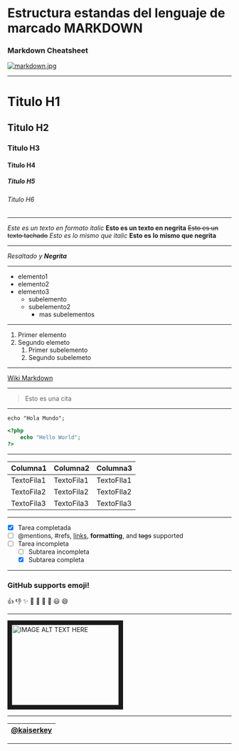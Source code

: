 # Estructura estandas del lenguaje de marcado **MARKDOWN**
### Markdown Cheatsheet
<!-- Agregar IMagenes -->
[![markdown.jpg](https://i.postimg.cc/nzSPWWxh/markdown.jpg)](https://postimg.cc/YGgRGbj5)

<!-- Tutulos -->
___
# Titulo H1
## Titulo H2
### Titulo H3
#### Titulo H4
##### Titulo H5
###### Titulo H6

<!-- Tipos de resaltado -->
___
*Este es un texto en formato italic*
**Esto es un texto en negrita**
~~Esto es un texto tachado~~
_Esto es lo mismo que italic_
__Esto es lo mismo que negrita__

<!-- Combinando resaltados -->
___
*Resaltado y **Negrita***

<!-- Listas desordenadas UL -->
___
* elemento1
* elemento2
* elemento3
  * subelemento
  * subelemento2
    * mas subelementos

<!-- LIstas ordenadas OL -->
___
1. Primer elemento
2. Segundo elemeto
   1. Primer subelemento
   2. Segundo subelemeto
___
<!-- Enlaces -->
[Wiki Markdown](https://es.wikipedia.org/wiki/Markdown "Pagina web de Markdown")
<!-- Linea divisiora -->
---
<!-- Citas, referencias -->

> Esto es una cita

<!-- Colocar codigo -->
___
`echo "Hola Mundo";`

```php
<?php
    echo "Hello World";
?>

```
___
<!-- Generar tablas -->

|Columna1|Columna2|Columna3|
|--------|--------|--------|
|TextoFila1|TextoFila1|TextoFIla1|
|TextoFila2|TextoFila2|TextoFIla2|
|TextoFila3|TextoFila3|TextoFIla3|
___

<!-- Listas de tareas -->
- [x] Tarea completada
- [ ] @mentions, #refs, [links](),
**formatting**, and <del>tags</del>
supported
- [ ] Tarea incompleta
  - [ ] Subtarea incompleta
  - [x] Subtarea completa

<!-- Emoji -->
___
### **GitHub supports emoji!**
:+1: :-1: :sparkles: :camel: :tada:
:rocket: :metal: :smiley: :smile: 

<!-- VIdeos de youtube con html-->
___
<a href="http://www.youtube.com/watch?feature=player_embedded&v=YOUTUBE_VIDEO_ID_HERE
" target="_blank"><img src="http://img.youtube.com/vi/YOUTUBE_VIDEO_ID_HERE/0.jpg" 
alt="IMAGE ALT TEXT HERE" width="240" height="180" border="10" /></a>

<!-- Menciones nombres de usuarios -->
___

 |[@kaiserkey](https://github.com/kaiserkey)|
 | - |

 ___